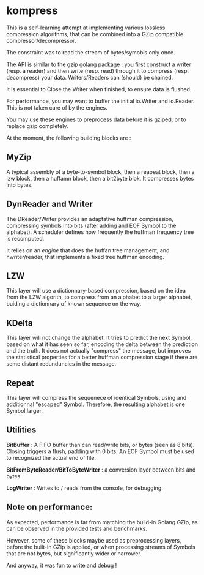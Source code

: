 # kompress

This is a self-learning attempt at implementing various lossless compression algorithms, that can be combined into a GZip compatible compressor/decompressor.

The constraint was to read the stream of bytes/symobls only once.

The API is similar to the gzip golang package : you first construct a writer (resp. a reader) and then write (resp. read) through it to compress (resp. decompress) your data. Writers/Readers can (should) be chained.

It is essential to Close the Writer when finished, to ensure data is flushed.

For performance, you may want to buffer the initial io.Writer and io.Reader. This is not taken care of by the engines.

You may use these engines to preprocess data before it is gziped, or to replace gzip completely.

At the moment, the following building blocks are :

## MyZip

A typical assembly of a byte-to-symbol block, then a reapeat block, then a lzw block, then a huffamn block, then a bit2byte blok. It compresses bytes into bytes.

## DynReader and Writer

The DReader/Writer provides an adaptative huffman compression, compressing symbols into bits (after adding and EOF Symbol to the alphabet). A scheduler defines how frequently the huffman frequency tree is recomputed.

It relies on an *engine* that does the huffan tree management, and hwriter/reader, that implements a fixed tree huffman encoding.

## LZW

This layer will use a dictionnary-based compression, based on the idea from the LZW algorith, to compress from an alphabet to a larger alphabet, buiding a dictionnary of known sequence on the way.

## KDelta 

This layer will not change the alphabet. It tries to predict the next Symbol, based on what it has seen so far, encoding the delta between the prediction and the truth. It does not actually "compress" the message, but improves the statistical properties for a better huffman compression stage if there are some distant redunduncies in the message.

## Repeat

This layer will compress the sequenece of identical Symbols, using and additionnal "escaped" Symbol. Therefore, the resulting alphabet is one Symbol larger.

## Utilities

**BitBuffer** : A FIFO buffer than can read/write bits, or bytes (seen as 8 bits). Closing triggers a flush, padding with 0 bits. An EOF Symbol must be used to recognized the actual end of file.

**BitFromByteReader/BitToByteWriter** : a conversion layer between bits and bytes.

**LogWriter** : Writes to / reads from  the console, for debugging.

## Note on performance: 

As expected, performance is far from matching the build-in Golang GZip, as can be observed in the provided tests and benchmarks. 

However, some of these blocks maybe used as preprocessing layers, before the built-in GZip is applied, or when processing streams of Symbols that are not bytes, but significantly wider or narrower.

And anyway, it was fun to write and debug !